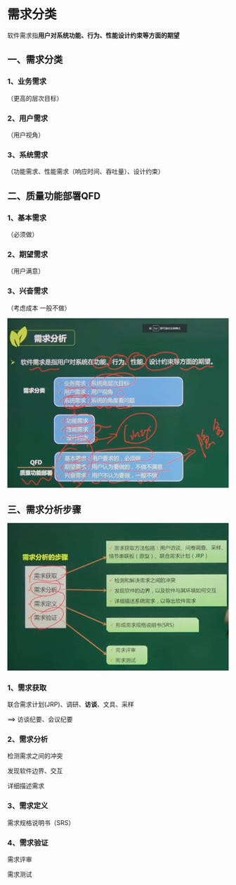 # 需求分类

软件需求指**用户对系统功能、行为、性能设计约束等方面的期望**

## 一、需求分类

### 1、业务需求

（更高的层次目标）

### 2、用户需求

（用户视角）

### 3、系统需求

（功能需求、性能需求（响应时间、吞吐量）、设计约束）



## 二、质量功能部署QFD

### 1、基本需求

（必须做）

### 2、期望需求

（用户满意）

### 3、兴奋需求

（考虑成本 一般不做）



![image-20210322150529792](../picture/image-20210322150529792.png)

## 三、需求分析步骤

![image-20210322150615713](../picture/image-20210322150615713.png)

### 1、需求获取

联合需求计划(JRP)、调研、**访谈**、文具、采样

==> 访谈纪要、会议纪要



### 2、需求分析

检测需求之间的冲突

发现软件边界、交互

详细描述需求



### 3、需求定义

需求规格说明书（SRS）



### 4、需求验证

需求评审

需求测试





































